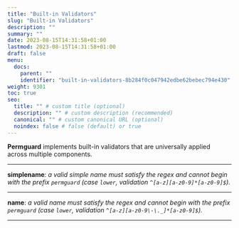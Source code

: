 ```yaml
---
title: "Built-in Validators"
slug: "Built-in Validators"
description: ""
summary: ""
date: 2023-08-15T14:31:58+01:00
lastmod: 2023-08-15T14:31:58+01:00
draft: false
menu:
  docs:
    parent: ""
    identifier: "built-in-validators-8b284f0c047942edbe62bebec794e430"
weight: 9301
toc: true
seo:
  title: "" # custom title (optional)
  description: "" # custom description (recommended)
  canonical: "" # custom canonical URL (optional)
  noindex: false # false (default) or true
---
```


**Permguard** implements built-in validators that are universally applied across multiple components.

---
**simplename**: *a valid simple name must satisfy the regex and cannot begin with the prefix `permguard` (case `lower`, validation `^[a-z][a-z0-9]*[a-z0-9]$`).*

---

**name**: *a valid name must satisfy the regex and cannot begin with the prefix `permguard` (case `lower`, validation `^[a-z][a-z0-9\-\._]*[a-z0-9]$`).*

---
